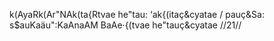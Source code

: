 k(AyaRk(Ar"NAk(ta{Rtvae he"tau: ‘ak{(itaç&cyatae /
pauç&Sa: s$auKaäu":KaAnaAM BaAe·{(tvae he"tauç&cyatae //21//
